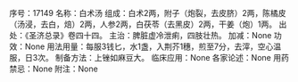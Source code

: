 序号：17149
名称：白术汤
组成：白术2两，附子（炮裂，去皮脐）2两，陈橘皮（汤浸，去白，焙）2两，人参2两，白茯苓（去黑皮）2两，干姜（炮）1两。
出处：《圣济总录》卷四十四。
主治：脾脏虚冷泄痢，四肢壮热。
加减：None
功效：None
用法用量：每服3钱匕，水1盏，入荆芥1穗，煎至7分，去滓，空心温服，日3次。
制备方法：上锉如麻豆大。
临床应用：None
各家论述：None
用药禁忌：None
附注：None
